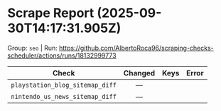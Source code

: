 # Scrape Report (2025-09-30T14:17:31.905Z)

Group: `seo`  |  Run: https://github.com/AlbertoRoca96/scraping-checks-scheduler/actions/runs/18132999773

| Check | Changed | Keys | Error |
|---|:---:|:--|:--|
| `playstation_blog_sitemap_diff` | — |  |  |
| `nintendo_us_news_sitemap_diff` | — |  |  |
